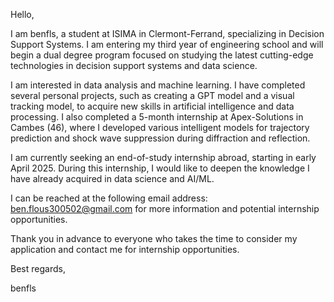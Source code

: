 Hello, 

I am benfls, a student at ISIMA in Clermont-Ferrand, specializing in Decision Support Systems. I am entering my third year of engineering school and will begin a dual degree program focused on studying the latest cutting-edge technologies in decision support systems and data science.

I am interested in data analysis and machine learning. I have completed several personal projects, such as creating a GPT model and a visual tracking model, to acquire new skills in artificial intelligence and data processing. I also completed a 5-month internship at Apex-Solutions in Cambes (46), where I developed various intelligent models for trajectory prediction and shock wave suppression during diffraction and reflection.

I am currently seeking an end-of-study internship abroad, starting in early April 2025. During this internship, I would like to deepen the knowledge I have already acquired in data science and AI/ML.

I can be reached at the following email address: ben.flous300502@gmail.com for more information and potential internship opportunities.

Thank you in advance to everyone who takes the time to consider my application and contact me for internship opportunities.

Best regards,

benfls
